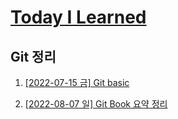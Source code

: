 # [Today I Learned](/../..)
## Git 정리

1. [[2022-07-15 금] Git basic](/Git/0715_Git_basic.md)



2. [[2022-08-07 일] Git Book 요약 정리](https://github.com/kimsixsue/CS-Study/blob/master/kimsixsue/Git_GitHub.md)
